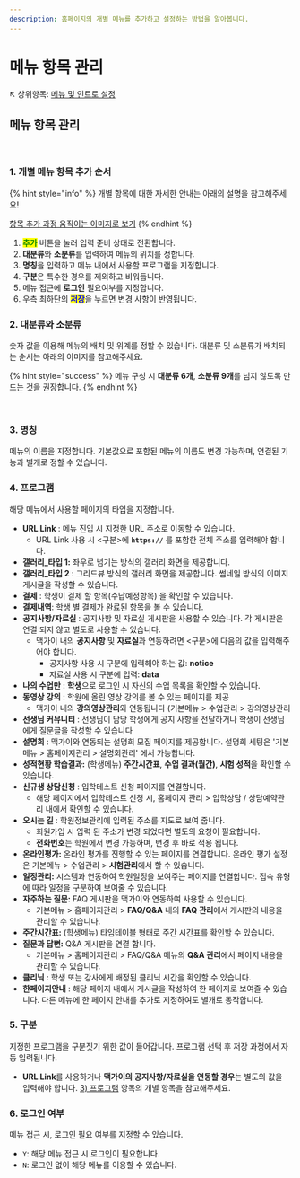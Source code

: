 ```yaml
---
description: 홈페이지의 개별 메뉴를 추가하고 설정하는 방법을 알아봅니다.
---
```


# 메뉴 항목 관리

↖ 상위항목: [메뉴 및 인트로 설정](./)

## 메뉴 항목 관리

<figure><img src="../../../.gitbook/assets/메뉴 설정_1.png" alt=""><figcaption></figcaption></figure>

### 1. 개별 메뉴 항목 추가 순서

{% hint style="info" %}
개별 항목에 대한 자세한 안내는 아래의 설명을 참고해주세요!

[항목 추가 과정 움직이는 이미지로 보기](https://imgur.com/a/7mW9BTP)
{% endhint %}

1. <mark style="color:green;">**추가**</mark> 버튼을 눌러 입력 준비 상태로 전환합니다.
2. **대분류**와 **소분류**를 입력하여 메뉴의 위치를 정합니다.
3. **명칭**을 입력하고 메뉴 내에서 사용할 프로그램을 지정합니다.
4. **구분**은 특수한 경우를 제외하고 비워둡니다.
5. 메뉴 접근에 **로그인** 필요여부를 지정합니다.
6. 우측 최하단의 <mark style="color:blue;">**저장**</mark>을 누르면 변경 사항이 반영됩니다.

### 2. 대분류와 소분류

숫자 값을 이용해 메뉴의 배치 및 위계를 정할 수 있습니다. 대분류 및 소분류가 배치되는 순서는 아래의 이미지를 참고해주세요.

{% hint style="success" %}
메뉴 구성 시 **대분류 6개**, **소분류 9개**를 넘지 않도록 만드는 것을 권장합니다.
{% endhint %}

<figure><img src="../../../.gitbook/assets/대분류 및 소분류.png" alt=""><figcaption></figcaption></figure>

### 3. 명칭

메뉴의 이름을 지정합니다. 기본값으로 포함된 메뉴의 이름도 변경 가능하며, 연결된 기능과 별개로 정할 수 있습니다.

### 4. 프로그램

해당 메뉴에서 사용할 페이지의 타입을 지정합니다.

* **URL Link** : 메뉴 진입 시 지정한 URL 주소로 이동할 수 있습니다.
  * URL Link 사용 시 <구분>에 **`https://`** 를 포함한 전체 주소를 입력해야 합니다.
* **갤러리\_타입 1:** 좌우로 넘기는 방식의 갤러리 화면을 제공합니다.
* **갤러리\_타입 2** : 그리드뷰 방식의 갤러리 화면을 제공합니다. 썸네일 방식의 이미지 게시글을 작성할 수 있습니다.
* **결제** : 학생이 결제 할 항목(수납예정항목) 을 확인할 수 있습니다.
* **결제내역**: 학생 별 결제가 완료된 항목을 볼 수 있습니다.
* **공지사항/자료실** : 공지사항 및 자료실 게시판을 사용할 수 있습니다. 각 게시판은 연결 되지 않고 별도로 사용할 수 있습니다.
  * 맥가이 내의 **공지사항** 및 **자료실**과 연동하려면 <구분>에 다음의 값을 입력해주어야 합니다.
    * 공지사항 사용 시 구분에 입력해야 하는 값: **notice**
    * 자료실 사용 시 구분에 입력: **data**
* **나의 수업만** : **학생**으로 로그인 시 자신의 수업 목록을 확인할 수 있습니다.
* **동영상 강의** : 학원에 올린 영상 강의를 볼 수 있는 페이지를 제공
  * 맥가이 내의 **강의영상관리**와 연동됩니다 (기본메뉴 > 수업관리 > 강의영상관리
* **선생님 커뮤니티** : 선생님이 담당 학생에게 공지 사항을 전달하거나 학생이 선생님에게 질문글을 작성할 수 있습니다
* **설명회** : 맥가이와 연동되는 설명회 모집 페이지를 제공합니다. 설명회 세팅은 '기본메뉴 > 홈페이지관리 > 설명회관리' 에서 가능합니다.
* **성적현황 학습결과:** (학생메뉴) **주간시간표**, **수업 결과(월간)**, **시험 성적**을 확인할 수 있습니다.
* **신규생 상담신청** : 입학테스트 신청 페이지를 연결합니다.
  * 해당 페이지에서 입학테스트 신청 시, 홈페이지 관리 > 입학상담 / 상담예약관리 내에서 확인할 수 있습니다.
* **오시는 길** : 학원정보관리에 입력된 주소를 지도로 보여 줍니다.
  * 회원가입 시 입력 된 주소가 변경 되었다면 별도의 요청이 필요합니다.
  * **전화번호**는 학원에서 변경 가능하며, 변경 후 바로 적용 됩니다.
* **온라인평가:** 온라인 평가를 진행할 수 있는 페이지를 연결합니다. 온라인 평가 설정은 기본메뉴 > 수업관리 > **시험관리**에서 할 수 있습니다.
* **일정관리:** 시스템과 연동하여 학원일정을 보여주는 페이지를 연결합니다. 접속 유형에 따라 일정을 구분하여 보여줄 수 있습니다.
* **자주하는 질문:** FAQ 게시판을 맥가이와 연동하여 사용할 수 있습니다.
  * 기본메뉴 > 홈페이지관리 > **FAQ/Q\&A** 내의 **FAQ 관리**에서 게시판의 내용을 관리할 수 있습니다.
* **주간시간표:** (학생메뉴) 타임테이블 형태로 주간 시간표를 확인할 수 있습니다.
* **질문과 답변:** Q\&A 게시판을 연결 합니다.
  * 기본메뉴 > 홈페이지관리 > FAQ/Q\&A 메뉴의 **Q\&A 관리**에서 페이지 내용을 관리할 수 있습니다.
* **클리닉** : 학생 또는 강사에게 배정된 클리닉 시간을 확인할 수 있습니다.
* **한페이지안내** : 해당 페이지 내에서 게시글을 작성하여 한 페이지로 보여줄 수 있습니다. 다른 메뉴에 한 페이지 안내를 추가로 지정하여도 별개로 동작합니다.

### 5. 구분

지정한 프로그램을 구분짓기 위한 값이 들어갑니다. 프로그램 선택 후 저장 과정에서 자동 입력됩니다.&#x20;

* **URL Link**를 사용하거나 **맥가이의 공지사항/자료실을 연동할 경우**는 별도의 값을 입력해야 합니다. [3) 프로그램](menu.md#3) 항목의 개별 항목을 참고해주세요.

### 6. 로그인 여부

메뉴 접근 시, 로그인 필요 여부를 지정할 수 있습니다.

* `Y`: 해당 메뉴 접근 시 로그인이 필요합니다.
* `N`: 로그인 없이 해당 메뉴를 이용할 수 있습니다.
